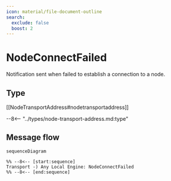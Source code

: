 ```yaml
---
icon: material/file-document-outline
search:
  exclude: false
  boost: 2
---
```


# NodeConnectFailed

<!-- --8<-- [start:purpose] -->
Notification sent when failed to establish a connection to a node.
<!-- --8<-- [end:purpose] -->

## Type

<!-- --8<-- [start:type] -->
[[NodeTransportAddress#nodetransportaddress]]

--8<-- "../types/node-transport-address.md:type"
<!-- --8<-- [end:type] -->

## Message flow

<!-- --8<-- [start:messages] -->
```mermaid
sequenceDiagram

%% --8<-- [start:sequence]
Transport -) Any Local Engine: NodeConnectFailed
%% --8<-- [end:sequence]
```
<!-- --8<-- [end:messages] -->
